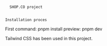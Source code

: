       SHOP.CO project


    Installation proces


First command: pnpm install
preview: pnpm dev

Tailwind CSS has been used in this project.
